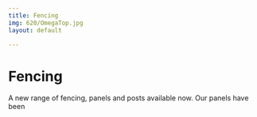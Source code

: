 ```yaml
---
title: Fencing
img: 620/OmegaTop.jpg
layout: default

---
```


# Fencing

A new range of fencing, panels and posts available now. Our panels have been